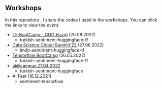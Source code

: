 ## Workshops
In this repository , I share the codes I used in the workshops. You can click the links to view the event.

* [TF BootCamp - GDG Elazığ]() (20.08.2022)
  * turkish-sentiment-huggingface-tf
* [Data Science Global Summit'22](https://www.youtube.com/watch?v=aGXaOLCaBjU) (27.06.2022)
  * imdb-sentiment-huggingface-tf
* [Tensorflow BootCamp](https://www.youtube.com/watch?v=tFzSqW-I_G4) (26.05.2022)
  * turkish-sentiment-huggingface-tf 
* [ai@campus 27.04.2022](https://www.youtube.com/watch?v=cROZE_r0E0E)
  * turkish-sentiment-huggingface
* AI Fest (18.12.2021)
  * sentiment-tensorflow
